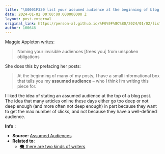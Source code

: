 ```yaml
---
title: "\U0001F330 list your assumed audience at the beginning of blog posts"
date: 2024-01-02 00:00:00.000000000 Z
layout: post-external
original_link: https://person-al.github.io/%F0%9F%8C%B0/2024/01/02/list-your-assumed-audience-at-the-beginning-of-blog-posts.html
author: 100646
---
```


Maggie Appleton [writes](https://maggieappleton.com/assumed-audience):

> Naming your invisible audiences [frees you] from unspoken obligations

She does this by prefacing her posts:

> At the beginning of many of my posts, I have a small informational box that tells you my **assumed audience** – who I think I’m writing this piece for.

I liked the idea of stating an assumed audience at the top of a blog post. The idea that many articles online these days either go too deep or not deep enough (and more often not deep enough) in part because they want to get the max number of clicks, and not because they have a well-defined audience.

**Info** :

- **Source:** [Assumed Audiences](https://maggieappleton.com/assumed-audience)
- **Related to:**
  - [🗨️ there are two kinds of writers](/%F0%9F%97%A8%EF%B8%8F/2022/02/20/there-are-two-kinds-of-writers.html)
